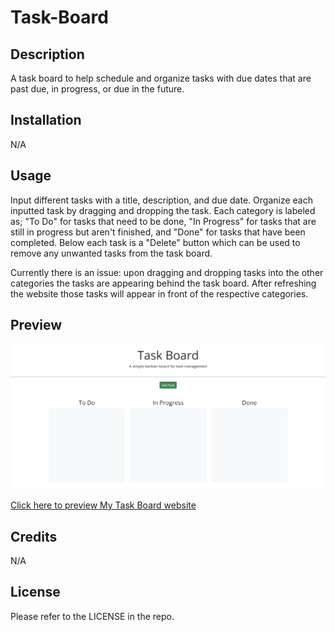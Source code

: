 # Task-Board

## Description
A task board to help schedule and organize tasks with due dates that are past due, in progress, or due in the future.

## Installation
N/A

## Usage
Input different tasks with a title, description, and due date. Organize each inputted task by dragging and dropping the task. Each category is labeled as; "To Do" for tasks that need to be done, "In Progress" for tasks that are still in progress but aren't finished, and "Done" for tasks that have been completed. Below each task is a "Delete" button which can be used to remove any unwanted tasks from the task board.

Currently there is an issue: upon dragging and dropping tasks into the other categories the tasks are appearing behind the task board. After refreshing the website those tasks will appear in front of the respective categories. 

## Preview
![preview of My Task Board page](./assets/images/My-Task-Board-Preview.png)

[Click here to preview My Task Board website](https://rawnaqk.github.io/Task-Board/)

## Credits
N/A

## License
Please refer to the LICENSE in the repo.